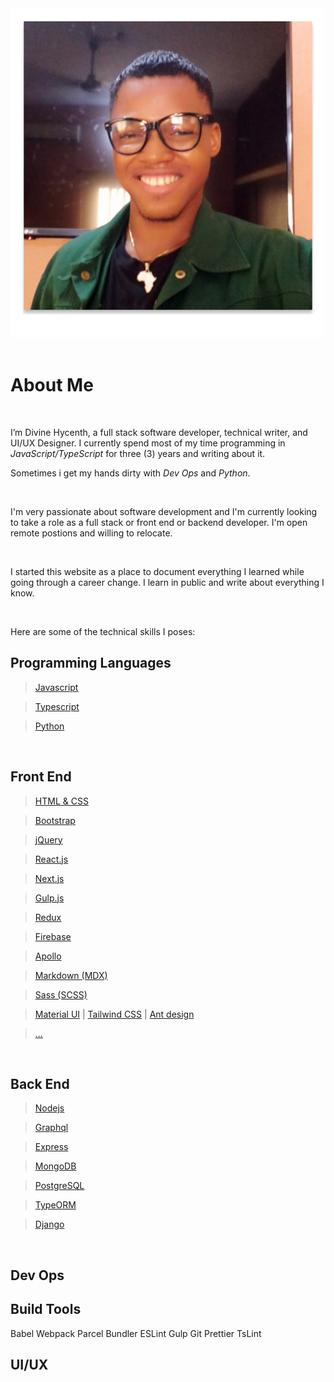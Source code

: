 <div className="relative">
<img src="/images/avatar.png" alt="Divine Hycenth Portrait" className="absolute top-0 right-0 h-24 md:h-40 md:-mt-16 -mt-12 lg:h-48 lg:-mt-20 rounded-full p-2 border-2 border-blue-300"/>
</div>

<br/>

# About Me

<br/>

I’m Divine Hycenth, a full stack software developer, technical writer, and UI/UX Designer. I currently spend most of my time programming in _JavaScript/TypeScript_ for three (3) years and writing about it.

Sometimes i get my hands dirty with _Dev Ops_ and _Python_.

<br/>

I'm very passionate about software development and I'm currently looking to take a role as a full stack or front end or backend developer. I'm open remote postions and willing to relocate.

<br/>

I started this website as a place to document everything I learned while going through a career change. I learn in public and write about everything I know.

<br/>

Here are some of the technical skills I poses:

## Programming Languages

> [Javascript](https://developer.mozilla.org/en-US/docs/Web/javascript)

> [Typescript](https://www.typescriptlang.org/)

> [Python](https://www.python.org/)

<br/>

## Front End

> [HTML & CSS](https://www.w3.org/standards/webdesign/htmlcss)

> [Bootstrap](https://getbootstrap.com/)

> [jQuery](https://www.jquery.com)

> [React.js](https://reactjs.org)

> [Next.js](https://nextjs.org)

> [Gulp.js](https://gulpjs.com)

> [Redux](https://redux.js.org/)

> [Firebase](https://firebase.google.com)

> [Apollo](https://apollographql.com)

> [Markdown (MDX)](https://mdxjs.com/)

> [Sass (SCSS)](https://sass-lang.com/)

> [Material UI](https://material-ui.com) | [Tailwind CSS](https://tailwindcss.com) | [Ant design](https://ant.design)

> [...]()

<br/>

## Back End

> [Nodejs](https://nodejs.org)

> [Graphql](https://graphql.org)

> [Express](https://expressjs.com)

> [MongoDB](https://mongodb.com)

> [PostgreSQL](https://postgresql.org)

> [TypeORM](https://opencollective.com/typeorm)

> [Django](https://www.djangoproject.com/)

<br/>

## Dev Ops

## Build Tools

Babel
Webpack
Parcel Bundler
ESLint
Gulp
Git
Prettier
TsLint

## UI/UX
